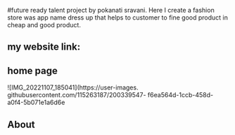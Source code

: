 #future ready talent project by pokanati
 sravani.
Here I create a fashion store was app name dress up
 that helps to customer to fine good product
 in cheap and good product.
## my website link:


## home page
![IMG_20221107_185041](https://user-images.
githubusercontent.com/115263187/200339547-
f6ea564d-1ccb-458d-a0f4-5b071e1a6d6e
## About


